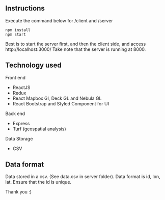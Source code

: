 ## Instructions

Execute the command below for /client and /server
```
npm install
npm start
```

Best is to start the server first, and then the client side, and access http://localhost:3000/
Take note that the server is running at 8000.

## Technology used
Front end
- ReactJS
- Redux
- React Mapbox Gl, Deck GL and Nebula GL
- React Bootstrap and Styled Component for UI

Back end
- Express
- Turf (geospatial analysis)

Data Storage
- CSV

## Data format
Data stored in a csv. (See data.csv in server folder).
Data format is id, lon, lat.
Ensure that the id is unique.

Thank you :)